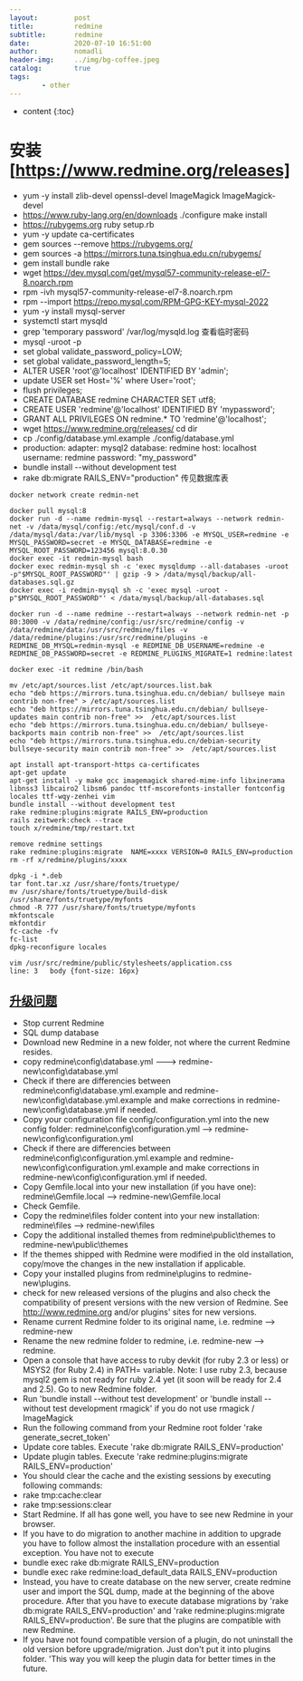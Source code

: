 ```yaml
---
layout:         post
title:          redmine
subtitle:       redmine
date:           2020-07-10 16:51:00
author:         nomadli
header-img:     ../img/bg-coffee.jpeg
catalog:        true
tags:
        - other
---
```


* content
{:toc}

# 安装[https://www.redmine.org/releases]
- yum -y install zlib-devel openssl-devel ImageMagick ImageMagick-devel
- https://www.ruby-lang.org/en/downloads ./configure make install
- https://rubygems.org ruby setup.rb
- yum -y update ca-certificates
- gem sources --remove https://rubygems.org/ 
- gem sources -a https://mirrors.tuna.tsinghua.edu.cn/rubygems/
- gem install bundle rake
- wget https://dev.mysql.com/get/mysql57-community-release-el7-8.noarch.rpm
- rpm -ivh mysql57-community-release-el7-8.noarch.rpm
- rpm --import https://repo.mysql.com/RPM-GPG-KEY-mysql-2022
- yum -y install mysql-server
- systemctl start mysqld
- grep 'temporary password' /var/log/mysqld.log 查看临时密码
- mysql -uroot -p
- set global validate_password_policy=LOW;
- set global validate_password_length=5;
- ALTER USER 'root'@'localhost' IDENTIFIED BY 'admin'; 
- update USER set Host='%' where User='root';
- flush privileges;
- CREATE DATABASE redmine CHARACTER SET utf8;
- CREATE USER 'redmine'@'localhost' IDENTIFIED BY 'mypassword';
- GRANT ALL PRIVILEGES ON redmine.* TO 'redmine'@'localhost';
- wget https://www.redmine.org/releases/ cd dir
- cp ./config/database.yml.example  ./config/database.yml
- production: adapter: mysql2 database: redmine host: localhost username: redmine password: "my_password"
- bundle install --without development test
- rake db:migrate RAILS_ENV="production" 传见数据库表
```shell
docker network create redmin-net

docker pull mysql:8
docker run -d --name redmin-mysql --restart=always --network redmin-net -v /data/mysql/config:/etc/mysql/conf.d -v /data/mysql/data:/var/lib/mysql -p 3306:3306 -e MYSQL_USER=redmine -e MYSQL_PASSWORD=secret -e MYSQL_DATABASE=redmine -e MYSQL_ROOT_PASSWORD=123456 mysql:8.0.30
docker exec -it redmin-mysql bash
docker exec redmin-mysql sh -c 'exec mysqldump --all-databases -uroot -p"$MYSQL_ROOT_PASSWORD"' | gzip -9 > /data/mysql/backup/all-databases.sql.gz
docker exec -i redmin-mysql sh -c 'exec mysql -uroot -p"$MYSQL_ROOT_PASSWORD"' < /data/mysql/backup/all-databases.sql

docker run -d --name redmine --restart=always --network redmin-net -p 80:3000 -v /data/redmine/config:/usr/src/redmine/config -v /data/redmine/data:/usr/src/redmine/files -v /data/redmine/plugins:/usr/src/redmine/plugins -e REDMINE_DB_MYSQL=redmin-mysql -e REDMINE_DB_USERNAME=redmine -e REDMINE_DB_PASSWORD=secret -e REDMINE_PLUGINS_MIGRATE=1 redmine:latest

docker exec -it redmine /bin/bash

mv /etc/apt/sources.list /etc/apt/sources.list.bak
echo "deb https://mirrors.tuna.tsinghua.edu.cn/debian/ bullseye main contrib non-free" > /etc/apt/sources.list
echo "deb https://mirrors.tuna.tsinghua.edu.cn/debian/ bullseye-updates main contrib non-free" >>  /etc/apt/sources.list
echo "deb https://mirrors.tuna.tsinghua.edu.cn/debian/ bullseye-backports main contrib non-free" >>  /etc/apt/sources.list
echo "deb https://mirrors.tuna.tsinghua.edu.cn/debian-security bullseye-security main contrib non-free" >>  /etc/apt/sources.list

apt install apt-transport-https ca-certificates
apt-get update
apt-get install -y make gcc imagemagick shared-mime-info libxinerama libnss3 libcairo2 libsm6 pandoc ttf-mscorefonts-installer fontconfig locales ttf-wqy-zenhei vim
bundle install --without development test
rake redmine:plugins:migrate RAILS_ENV=production
rails zeitwerk:check --trace
touch x/redmine/tmp/restart.txt

remove redmine settings 
rake redmine:plugins:migrate  NAME=xxxx VERSION=0 RAILS_ENV=production
rm -rf x/redmine/plugins/xxxx

dpkg -i *.deb
tar font.tar.xz /usr/share/fonts/truetype/
mv /usr/share/fonts/truetype/build-disk /usr/share/fonts/truetype/myfonts
chmod -R 777 /usr/share/fonts/truetype/myfonts
mkfontscale
mkfontdir
fc-cache -fv
fc-list
dpkg-reconfigure locales

vim /usr/src/redmine/public/stylesheets/application.css
line: 3   body {font-size: 16px}
```

## [升级问题](https://www.redmine.org/boards/2/topics/54296)
- Stop current Redmine
- SQL dump database
- Download new Redmine in a new folder, not where the current Redmine resides.
- copy redmine\config\database.yml ---> redmine-new\config\database.yml
- Check if there are differencies between redmine\config\database.yml.example and redmine-new\config\database.yml.example and make corrections in redmine-new\config\database.yml if needed. 
- Copy your configuration file config/configuration.yml into the new config folder:  redmine\config\configuration.yml --> redmine-new\config\configuration.yml
- Check if there are differencies between redmine\config\configuration.yml.example and redmine-new\config\configuration.yml.example and make corrections in redmine-new\config\configuration.yml if needed.
- Copy Gemfile.local into your new installation (if you have one): redmine\Gemfile.local --> redmine-new\Gemfile.local
- Check Gemfile.
- Copy the redmine\files folder content into your new installation: redmine\files --> redmine-new\files
- Copy the additional installed themes from redmine\public\themes to redmine-new\public\themes
- If the themes shipped with Redmine were modified in the old installation, copy/move the changes in the new installation if applicable.
- Copy your installed plugins from redmine\plugins to redmine-new\plugins.
- check for new released versions of the plugins and also check the compatibility of present versions with the new version of Redmine. See http://www.redmine.org and/or plugins' sites for new versions.
- Rename current Redmine folder to its original name, i.e. redmine --> redmine-new
- Rename the new redmine folder to redmine, i.e. redmine-new --> redmine.
- Open a console that have access to ruby devkit (for ruby 2.3 or less) or MSYS2 (for Ruby 2.4) in PATH= variable. Note: I use ruby 2.3, because mysql2 gem is not ready for ruby 2.4 yet (it soon will be ready for 2.4 and 2.5). Go to new Redmine folder.
- Run 'bundle install --without test development' or 'bundle install --without test development rmagick' if you do not use rmagick / ImageMagick
- Run the following command from your Redmine root folder 'rake generate_secret_token'
- Update core tables. Execute 'rake db:migrate RAILS_ENV=production'
- Update plugin tables. Execute 'rake redmine:plugins:migrate RAILS_ENV=production'
- You should clear the cache and the existing sessions by executing following commands:
- rake tmp:cache:clear
- rake tmp:sessions:clear
- Start Redmine. If all has gone well, you have to see new Redmine in your browser.
- If you have to do migration to another machine in addition to upgrade you have to follow almost the installation procedure with an essential exception. You have not to execute
- bundle exec rake db:migrate RAILS_ENV=production
- bundle exec rake redmine:load_default_data RAILS_ENV=production
- Instead, you have to create database on the new server, create redmine user and import the SQL dump, made at the beginning of the above procedure. After that you have to execute database migrations by 'rake db:migrate RAILS_ENV=production' and 'rake redmine:plugins:migrate RAILS_ENV=production'. Be sure that the plugins are compatible with new Redmine.
- If you have not found compatible version of a plugin, do not uninstall the old version before upgrade/migration. Just don't put it into plugins folder. 'This way you will keep the plugin data for better times in the future.